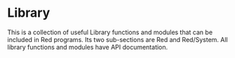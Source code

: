 # Library

This is a collection of useful Library functions and modules that can be included in Red programs. Its two sub-sections are Red and Red/System. All library functions and modules have API documentation.
